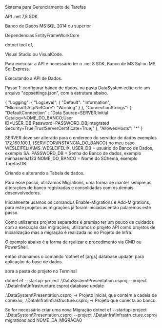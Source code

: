 Sistema para Gerenciamento de Tarefas

API 
.net 7,8 SDK

Banco de Dados MS SQL 2014 ou superior

Dependencias EntityFrameWorkCore

dotnet tool ef,

Visual Studio ou VisualCode.

Para executar a API é necessário ter o .net 8 SDK, 
Banco de MS Sql ou MS Sql Express.

Executando a API de Dados.

Passo 1: configurar banco de dados, na pasta DataSystem edite crie um arquivo "appsettings.json", com a estrutura abaixo.

{
  "Logging": {
    "LogLevel": {
      "Default": "Information",
      "Microsoft.AspNetCore": "Warning"
    }
  },
  "ConnectionStrings": {
    "DefaultConnection" : "Data Source=SERVER;Initial Catalog=NOME_DO_BANCO;User ID=USER_DB;Password=PASSWORD_DB;Integrated Security=True;TrustServerCertificate=True;"
  },
  "AllowedHosts": "*"
}

SERVER deve ser alterado para o endereco do servidor de dados exemplos 172.160.100.1, {SERVIDOR\\INSTANCIA_DO_BANCO} no meu caso WESLEIFELIX\\MS_WESLEIFELIX.
USER_DB = usuário do Banco de Dados, exemplo SA.
PASSWORD_DB = Senha do Banco de dados, exemplo minhasenha123
NOME_DO_BANCO = Nome do SChema, exemplo TarefasDB

Criando e alterando a Tabela de dados.

Para esse passo, utilizamos Migrations, uma forma de manter sempre as alterações de banco registradas e consolidadas com os demais desenvolvedores.

Inicialmente usamos os comandos Enable-Migrations e Add-Migrations, para este projetos as migrações já foram iniciadas então pularemos este passo.

Como utilizamos projetos separados é premiso ter um pouco de cuidados com a execução das migrações, utilizamos o projeto API como projetos de inicialização mas a migração é realizada no no Projeto de Infra.

O exemplo abaixo é a forma de realizar o procedimento via CMD ou PowerShell.

então chamamos o comando 'dotnet ef [args] database update' para aplicação da base de dados.

abra a pasta do projeto no Terminal 

dotnet ef --startup-project .\DataSystem\Presentation.csproj --project .\DataInfra\Infrastructure.csproj database update

.\DataSystem\Presentation.csproj -> Projeto inicial, que contém a cadeia de conexão,
.\DataInfra\Infrastructure.csproj -> Projeto que conecta ao banco.


Se for necessário criar uma nova Migração
dotnet ef --startup-project .\DataSystem\Presentation.csproj --project .\DataInfra\Infrastructure.csproj migrations add NOME_DA_MIGRACAO



